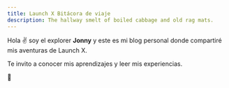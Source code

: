 ```yaml
---
title: Launch X Bitácora de viaje
description: The hallway smelt of boiled cabbage and old rag mats.
---
```


Hola ✌️  soy el explorer **Jonny** y este es mi blog personal donde compartiré mis aventuras de Launch X.

Te invito a conocer mis aprendizajes y leer mis experiencias.

🚀
